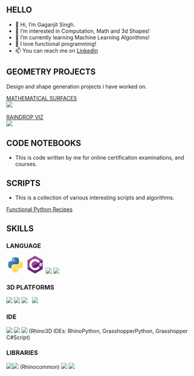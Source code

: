 ## HELLO

- 👋 Hi, I’m Gaganjit Singh.
- 👀 I’m interested in Computation, Math and 3d Shapes!
- 🌱 I’m currently learning Machine Learning Algorithms!
- 💞️ I love functional programming!
- 📫 You can reach me on [LinkedIn](https://www.linkedin.com/in/gaganjit-singh-9a9b0814)


<!---
gasingh/gasingh is a ✨ special ✨ repository because its `README.md` (this file) appears on your GitHub profile.
You can click the Preview link to take a look at your changes.
--->

## GEOMETRY PROJECTS

Design and shape generation projects i have worked on.

<!---
<p align="center">
  <img width="600" height="200" src="https://www.python.org/python-.png">
</p>
--->

<a href=https://github.com/gasingh/surfaceViz>MATHEMATICAL SURFACES </a> <br>
<img src="https://user-images.githubusercontent.com/6398561/145767247-bce844ce-658b-47ab-8060-0384c6439a91.jpg" width="500">

<a href=https://github.com/gasingh/raindropViz>RAINDROP VIZ</a> <br>
<img src="https://user-images.githubusercontent.com/6398561/178242913-05ff3c27-13cf-4988-af42-a4fddca4dcf3.JPG" width="500">



## CODE NOTEBOOKS

- This is code written by me for online certification examinations, and courses.

## SCRIPTS

- This is a collection of various interesting scripts and algorithms.

[Functional Python Recipes](https://github.com/gasingh/functionalPythonRecipes)

## SKILLS

### LANGUAGE
<img src="https://raw.githubusercontent.com/devicons/devicon/master/icons/python/python-original.svg" width="48"> <img src="https://raw.githubusercontent.com/devicons/devicon/master/icons/csharp/csharp-original.svg" width="48">
<img src= "https://styles.redditmedia.com/t5_2rs9m/styles/communityIcon_obszzg8ln9u31.png" width= 52>
<img src= "https://i.ytimg.com/vi/On42TxTGrpk/maxresdefault.jpg" width = 80 >

### 3D PLATFORMS
<img src= "https://cdn.sprutcam.com/wp-content/uploads/2019/09/Rhinoceros.svg" width=80> <img src= "https://miro.medium.com/max/720/1*aSoFS55iruyzbrLRh8Ltvg.webp" width= 150>
<img src= "https://edu.3ds.com/sites/default/files/2016-03/3DS_CATIA-V5_icon_512.jpg" width =80> &nbsp; <img src= "https://www.bim42.com/assets/2012/06/gtcdigitalprojectsplash.jpg" height=80>

### IDE

<img src= "https://miro.medium.com/max/720/1*7psySrYSfKtSUKMkCAT1Iw.webp" width=160> 
<img src= "https://developer.rhino3d.com/images/ghpython-component.png" width=160> 
<img src= "http://james-ramsden.com/wp-content/uploads/2015/05/grasshopper-change-slider-colour.png" width=160>
(Rhino3D IDEs: RhinoPython, GrasshopperPython, Grasshopper C#Script)

### LIBRARIES

<img src= "https://developer.rhino3d.com/images/grasshopper-guides-col1.png" width=80><img src= "https://developer.rhino3d.com/images/rhinocommon-guides-col1.png" width=80> (Rhinocommon)
<img src= "https://upload.wikimedia.org/wikipedia/commons/thumb/3/31/NumPy_logo_2020.svg/1024px-NumPy_logo_2020.svg.png?20200723114325" width=150>
<img src= "https://upload.wikimedia.org/wikipedia/commons/thumb/e/ed/Pandas_logo.svg/1024px-Pandas_logo.svg.png?20200209204934" width=150>







